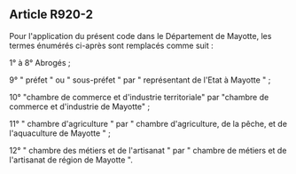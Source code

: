 Article R920-2
----
Pour l'application du présent code dans le Département de Mayotte, les termes
énumérés ci-après sont remplacés comme suit :

1° à 8° Abrogés ;

9° " préfet " ou " sous-préfet " par " représentant de l'Etat à Mayotte " ;

10° "chambre de commerce et d'industrie territoriale" par "chambre de commerce
et d'industrie de Mayotte" ;

11° " chambre d'agriculture " par " chambre d'agriculture, de la pêche, et de
l'aquaculture de Mayotte " ;

12° " chambre des métiers et de l'artisanat " par " chambre de métiers et de
l'artisanat de région de Mayotte ".
